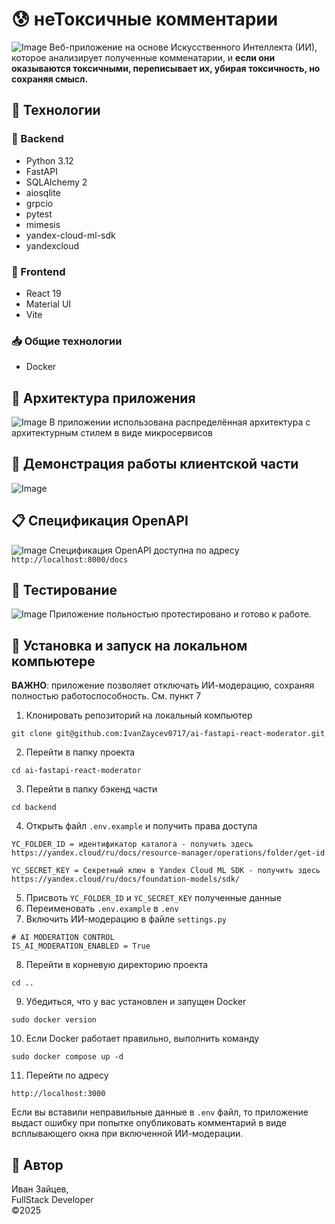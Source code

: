 # :cold_sweat: неТоксичные комментарии
![Image](https://github.com/user-attachments/assets/cd765111-14e9-4507-bb4f-ab17e3a3823f)
Веб-приложение на основе Искусственного Интеллекта (ИИ), которое анализирует полученные комменатарии, и **если они оказываются токсичными, переписывает их, убирая токсичность, но сохраняя смысл.**

## :battery: Технологии
### :fax: Backend
- Python 3.12
- FastAPI
- SQLAlchemy 2
- aiosqlite
- grpcio
- pytest
- mimesis
- yandex-cloud-ml-sdk
- yandexcloud

### :calling: Frontend
- React 19
- Material UI
- Vite

### :inbox_tray: Общие технологии
- Docker

## :department_store: Архитектура приложения
![Image](https://github.com/user-attachments/assets/6b5ef960-e231-4aab-8f3b-e10d6f4bfa94)
В приложении использована распределённая архитектура с архитектурным стилем в виде микросервисов

## :ocean: Демонстрация работы клиентской части
![Image](https://github.com/user-attachments/assets/5c48ec4e-1d44-4cde-ae38-3677e1e31535)

## :clipboard: Спецификация OpenAPI
![Image](https://github.com/user-attachments/assets/f5115842-06a8-4a21-b7f1-980e7f6243e1)
Спецификация OpenAPI доступна по адресу `http://localhost:8000/docs`

## :slot_machine: Тестирование
![Image](https://github.com/user-attachments/assets/981c8039-59e6-4a07-82af-0ad12cb5be24)
Приложение польностью протестировано и готово к работе.

## :whale2: Установка и запуск на локальном компьютере

**ВАЖНО**: приложение позволяет отключать ИИ-модерацию, сохраняя полностью работоспособность. См. пункт 7

1. Клонировать репозиторий на локальный компьютер
```
git clone git@github.com:IvanZaycev0717/ai-fastapi-react-moderator.git
```
2. Перейти в папку проекта
```
cd ai-fastapi-react-moderator
```
3. Перейти в папку бэкенд части
```
cd backend
```
4. Открыть файл `.env.example` и получить права доступа
```
YC_FOLDER_ID = идентификатор каталога - получить здесь https://yandex.cloud/ru/docs/resource-manager/operations/folder/get-id

YC_SECRET_KEY = Секретный ключ в Yandex Cloud ML SDK - получить здесь https://yandex.cloud/ru/docs/foundation-models/sdk/
```
5. Присвоть `YC_FOLDER_ID` и `YC_SECRET_KEY` полученные данные
6. Переименовать `.env.example` в `.env`
7. Включить ИИ-модерацию в файле `settings.py`
```
# AI MODERATION CONTROL
IS_AI_MODERATION_ENABLED = True
```
8. Перейти в корневую директорию проекта
```
cd ..
```
9. Убедиться, что у вас установлен и запущен Docker
```
sudo docker version
```
10. Если Docker работает правильно, выполнить команду
```
sudo docker compose up -d
```
11. Перейти по адресу
```
http://localhost:3000
```
Если вы вставили неправильные данные в `.env` файл, то приложение выдаст ошибку при попытке опубликовать комментарий в виде всплывающего окна при включенной ИИ-модерации.

## 🧙 Автор
Иван Зайцев,  
FullStack Developer  
©2025



